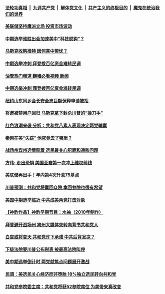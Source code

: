 ####  [法轮功真相](../../../../basic/blob/master/README.md?t=11041031) &nbsp;|&nbsp; [九评共产党](../../../../9ping.md/blob/master/README.md?t=11041031) &nbsp;|&nbsp; [解体党文化](../../../../jtdwh.md/blob/master/README.md?t=11041031)  &nbsp;|&nbsp; [共产主义的终极目的](../../../../gczydzjmd.md/blob/master/README.md?t=11041031) &nbsp;|&nbsp; [魔鬼在统治我们的世界](../../../../mgztzwmdsj.md/blob/master/README.md?t=11041031) 

#### [美联储坚持鹰派立场 投资市场波动](../pages/soh6/668259.md?t=11041031) 
#### [中期选举谁胜出会加速美中“科技脱钩”？](../pages/soh6/668232.md?t=11041031) 
#### [马斯克收购推特 因何喜中带忧？](../pages/soh6/668229.md?t=11041031) 
#### [中期选举冲刺 拜登拨百亿资金难转民调](../pages/soh6/668088.md?t=11041031) 
#### [油管热门频道 翻墙必看视频 新闻](http://129.146.143.75:81/youtube.html?11041031)
#### [中期选举冲刺 拜登拨百亿资金难转民调](../pages/soh6/668088.md?t=11041031) 
#### [纽约山东同乡会长安全忠巨额保释申请被拒](../pages/soh6/667977.md?t=11041031) 
#### [将邀被禁用户回归 马斯克拿下封杀川普的“操刀手”](../pages/soh6/667938.md?t=11041031) 
#### [红色浪潮来袭 分析：共和党八素人表现决定两党输赢](../pages/soh6/667935.md?t=11041031) 
#### [秦刚在美“失踪” 他究竟去了哪里？](../pages/soh6/667911.md?t=11041031) 
#### [战场州宾州选情胶着 选民最关心犯罪和通胀问题](../pages/soh6/667905.md?t=11041031) 
#### [方伟: 走出恐惧 美国亚裔第一次冲上维权前线](../pages/soh6/667881.md?t=11041031) 
#### [美联储再出手！年内第4次升息75基点](../pages/soh6/667887.md?t=11041031) 
#### [川普预测：共和党将赢回众院 拿回参院也很有希望](../pages/soh6/667617.md?t=11041031) 
#### [美国中期选举临近 中共成美两党打击对象](../pages/soh6/667608.md?t=11041031) 
#### [【神韵作品】神韵早期节目：水袖（2010年制作）](../pages/soh6/667650.md?t=11041031) 
#### [拜登避开战场州 宾州大媒体突转向背书共和党人](../pages/soh6/667596.md?t=11041031) 
#### [白宫或将变天 共和党许下承诺 中共后背发凉？](../pages/soh6/667587.md?t=11041031) 
#### [下级法院要川普公布税表 被最高法院叫停](../pages/soh6/667572.md?t=11041031) 
#### [美中期选举倒计时 两党就焦点问题展开激战 ](../pages/soh6/667545.md?t=11041031) 
#### [民调：美选民关心经济而非堕胎 18%独立选民转向共和党](../pages/soh6/667194.md?t=11041031) 
#### [共和党参院委主席：共和党将获52参院席位 为美带来真改变](../pages/soh6/667182.md?t=11041031) 
<img src='http://gfw-breaker.win/goodnews/indexes/soh6.md' width='0px' height='0px'/>
